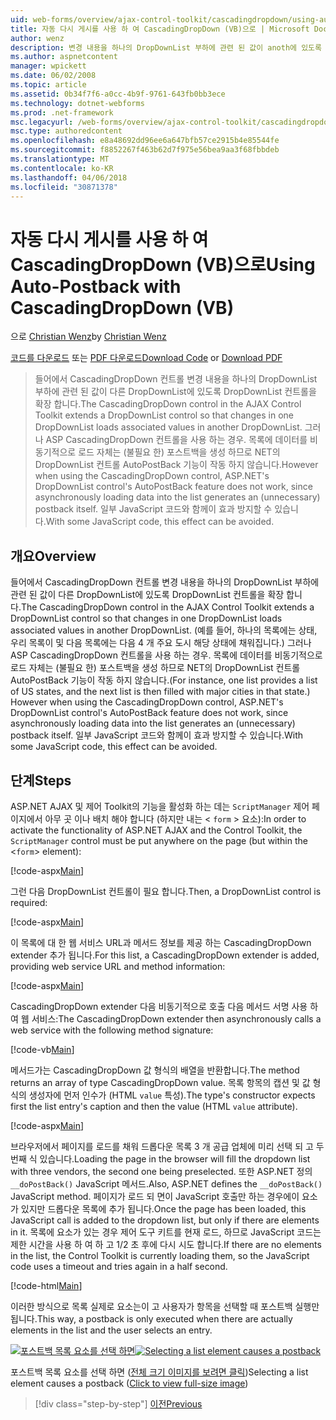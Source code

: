 ```yaml
---
uid: web-forms/overview/ajax-control-toolkit/cascadingdropdown/using-auto-postback-with-cascadingdropdown-vb
title: 자동 다시 게시를 사용 하 여 CascadingDropDown (VB)으로 | Microsoft Docs
author: wenz
description: 변경 내용을 하나의 DropDownList 부하에 관련 된 값이 anoth에 있도록 DropDownList 컨트롤을 확장 하는 AJAX 컨트롤 도구 키트에서 CascadingDropDown 컨트롤 중...
ms.author: aspnetcontent
manager: wpickett
ms.date: 06/02/2008
ms.topic: article
ms.assetid: 0b34f7f6-a0cc-4b9f-9761-643fb0bb3ece
ms.technology: dotnet-webforms
ms.prod: .net-framework
msc.legacyurl: /web-forms/overview/ajax-control-toolkit/cascadingdropdown/using-auto-postback-with-cascadingdropdown-vb
msc.type: authoredcontent
ms.openlocfilehash: e8a48692dd96ee6a647bfb57ce2915b4e85544fe
ms.sourcegitcommit: f8852267f463b62d7f975e56bea9aa3f68fbbdeb
ms.translationtype: MT
ms.contentlocale: ko-KR
ms.lasthandoff: 04/06/2018
ms.locfileid: "30871378"
---
```

<a name="using-auto-postback-with-cascadingdropdown-vb"></a><span data-ttu-id="55ad8-103">자동 다시 게시를 사용 하 여 CascadingDropDown (VB)으로</span><span class="sxs-lookup"><span data-stu-id="55ad8-103">Using Auto-Postback with CascadingDropDown (VB)</span></span>
====================
<span data-ttu-id="55ad8-104">으로 [Christian Wenz](https://github.com/wenz)</span><span class="sxs-lookup"><span data-stu-id="55ad8-104">by [Christian Wenz](https://github.com/wenz)</span></span>

<span data-ttu-id="55ad8-105">[코드를 다운로드](http://download.microsoft.com/download/9/0/7/907760b1-2c60-4f81-aeb6-ca416a573b0d/cascadingdropdown3.vb.zip) 또는 [PDF 다운로드](http://download.microsoft.com/download/2/d/c/2dc10e34-6983-41d4-9c08-f78f5387d32b/cascadingdropdown3VB.pdf)</span><span class="sxs-lookup"><span data-stu-id="55ad8-105">[Download Code](http://download.microsoft.com/download/9/0/7/907760b1-2c60-4f81-aeb6-ca416a573b0d/cascadingdropdown3.vb.zip) or [Download PDF](http://download.microsoft.com/download/2/d/c/2dc10e34-6983-41d4-9c08-f78f5387d32b/cascadingdropdown3VB.pdf)</span></span>

> <span data-ttu-id="55ad8-106">들어에서 CascadingDropDown 컨트롤 변경 내용을 하나의 DropDownList 부하에 관련 된 값이 다른 DropDownList에 있도록 DropDownList 컨트롤을 확장 합니다.</span><span class="sxs-lookup"><span data-stu-id="55ad8-106">The CascadingDropDown control in the AJAX Control Toolkit extends a DropDownList control so that changes in one DropDownList loads associated values in another DropDownList.</span></span> <span data-ttu-id="55ad8-107">그러나 ASP CascadingDropDown 컨트롤을 사용 하는 경우. 목록에 데이터를 비동기적으로 로드 자체는 (불필요 한) 포스트백을 생성 하므로 NET의 DropDownList 컨트롤 AutoPostBack 기능이 작동 하지 않습니다.</span><span class="sxs-lookup"><span data-stu-id="55ad8-107">However when using the CascadingDropDown control, ASP.NET's DropDownList control's AutoPostBack feature does not work, since asynchronously loading data into the list generates an (unnecessary) postback itself.</span></span> <span data-ttu-id="55ad8-108">일부 JavaScript 코드와 함께이 효과 방지할 수 있습니다.</span><span class="sxs-lookup"><span data-stu-id="55ad8-108">With some JavaScript code, this effect can be avoided.</span></span>


## <a name="overview"></a><span data-ttu-id="55ad8-109">개요</span><span class="sxs-lookup"><span data-stu-id="55ad8-109">Overview</span></span>

<span data-ttu-id="55ad8-110">들어에서 CascadingDropDown 컨트롤 변경 내용을 하나의 DropDownList 부하에 관련 된 값이 다른 DropDownList에 있도록 DropDownList 컨트롤을 확장 합니다.</span><span class="sxs-lookup"><span data-stu-id="55ad8-110">The CascadingDropDown control in the AJAX Control Toolkit extends a DropDownList control so that changes in one DropDownList loads associated values in another DropDownList.</span></span> <span data-ttu-id="55ad8-111">(예를 들어, 하나의 목록에는 상태, 우리 목록이 및 다음 목록에는 다음 4 개 주요 도시 해당 상태에 채워집니다.) 그러나 ASP CascadingDropDown 컨트롤을 사용 하는 경우. 목록에 데이터를 비동기적으로 로드 자체는 (불필요 한) 포스트백을 생성 하므로 NET의 DropDownList 컨트롤 AutoPostBack 기능이 작동 하지 않습니다.</span><span class="sxs-lookup"><span data-stu-id="55ad8-111">(For instance, one list provides a list of US states, and the next list is then filled with major cities in that state.) However when using the CascadingDropDown control, ASP.NET's DropDownList control's AutoPostBack feature does not work, since asynchronously loading data into the list generates an (unnecessary) postback itself.</span></span> <span data-ttu-id="55ad8-112">일부 JavaScript 코드와 함께이 효과 방지할 수 있습니다.</span><span class="sxs-lookup"><span data-stu-id="55ad8-112">With some JavaScript code, this effect can be avoided.</span></span>

## <a name="steps"></a><span data-ttu-id="55ad8-113">단계</span><span class="sxs-lookup"><span data-stu-id="55ad8-113">Steps</span></span>

<span data-ttu-id="55ad8-114">ASP.NET AJAX 및 제어 Toolkit의 기능을 활성화 하는 데는 `ScriptManager` 제어 페이지에서 아무 곳 이나 배치 해야 합니다 (하지만 내는 &lt; `form` &gt; 요소):</span><span class="sxs-lookup"><span data-stu-id="55ad8-114">In order to activate the functionality of ASP.NET AJAX and the Control Toolkit, the `ScriptManager` control must be put anywhere on the page (but within the &lt;`form`&gt; element):</span></span>

[!code-aspx[Main](using-auto-postback-with-cascadingdropdown-vb/samples/sample1.aspx)]

<span data-ttu-id="55ad8-115">그런 다음 DropDownList 컨트롤이 필요 합니다.</span><span class="sxs-lookup"><span data-stu-id="55ad8-115">Then, a DropDownList control is required:</span></span>

[!code-aspx[Main](using-auto-postback-with-cascadingdropdown-vb/samples/sample2.aspx)]

<span data-ttu-id="55ad8-116">이 목록에 대 한 웹 서비스 URL과 메서드 정보를 제공 하는 CascadingDropDown extender 추가 됩니다.</span><span class="sxs-lookup"><span data-stu-id="55ad8-116">For this list, a CascadingDropDown extender is added, providing web service URL and method information:</span></span>

[!code-aspx[Main](using-auto-postback-with-cascadingdropdown-vb/samples/sample3.aspx)]

<span data-ttu-id="55ad8-117">CascadingDropDown extender 다음 비동기적으로 호출 다음 메서드 서명 사용 하 여 웹 서비스:</span><span class="sxs-lookup"><span data-stu-id="55ad8-117">The CascadingDropDown extender then asynchronously calls a web service with the following method signature:</span></span>

[!code-vb[Main](using-auto-postback-with-cascadingdropdown-vb/samples/sample4.vb)]

<span data-ttu-id="55ad8-118">메서드가는 CascadingDropDown 값 형식의 배열을 반환합니다.</span><span class="sxs-lookup"><span data-stu-id="55ad8-118">The method returns an array of type CascadingDropDown value.</span></span> <span data-ttu-id="55ad8-119">목록 항목의 캡션 및 값 형식의 생성자에 먼저 인수가 (HTML `value` 특성).</span><span class="sxs-lookup"><span data-stu-id="55ad8-119">The type's constructor expects first the list entry's caption and then the value (HTML `value` attribute).</span></span>

[!code-aspx[Main](using-auto-postback-with-cascadingdropdown-vb/samples/sample5.aspx)]

<span data-ttu-id="55ad8-120">브라우저에서 페이지를 로드를 채워 드롭다운 목록 3 개 공급 업체에 미리 선택 되 고 두 번째 식 있습니다.</span><span class="sxs-lookup"><span data-stu-id="55ad8-120">Loading the page in the browser will fill the dropdown list with three vendors, the second one being preselected.</span></span> <span data-ttu-id="55ad8-121">또한 ASP.NET 정의 `__doPostBack()` JavaScript 메서드.</span><span class="sxs-lookup"><span data-stu-id="55ad8-121">Also, ASP.NET defines the `__doPostBack()` JavaScript method.</span></span> <span data-ttu-id="55ad8-122">페이지가 로드 되 면이 JavaScript 호출만 하는 경우에이 요소가 있지만 드롭다운 목록에 추가 됩니다.</span><span class="sxs-lookup"><span data-stu-id="55ad8-122">Once the page has been loaded, this JavaScript call is added to the dropdown list, but only if there are elements in it.</span></span> <span data-ttu-id="55ad8-123">목록에 요소가 있는 경우 제어 도구 키트를 현재 로드, 하므로 JavaScript 코드는 제한 시간을 사용 하 여 하 고 1/2 초 후에 다시 시도 합니다.</span><span class="sxs-lookup"><span data-stu-id="55ad8-123">If there are no elements in the list, the Control Toolkit is currently loading them, so the JavaScript code uses a timeout and tries again in a half second.</span></span>

[!code-html[Main](using-auto-postback-with-cascadingdropdown-vb/samples/sample6.html)]

<span data-ttu-id="55ad8-124">이러한 방식으로 목록 실제로 요소는이 고 사용자가 항목을 선택할 때 포스트백 실행만 됩니다.</span><span class="sxs-lookup"><span data-stu-id="55ad8-124">This way, a postback is only executed when there are actually elements in the list and the user selects an entry.</span></span>


<span data-ttu-id="55ad8-125">[![포스트백 목록 요소를 선택 하면](using-auto-postback-with-cascadingdropdown-vb/_static/image2.png)](using-auto-postback-with-cascadingdropdown-vb/_static/image1.png)</span><span class="sxs-lookup"><span data-stu-id="55ad8-125">[![Selecting a list element causes a postback](using-auto-postback-with-cascadingdropdown-vb/_static/image2.png)](using-auto-postback-with-cascadingdropdown-vb/_static/image1.png)</span></span>

<span data-ttu-id="55ad8-126">포스트백 목록 요소를 선택 하면 ([전체 크기 이미지를 보려면 클릭](using-auto-postback-with-cascadingdropdown-vb/_static/image3.png))</span><span class="sxs-lookup"><span data-stu-id="55ad8-126">Selecting a list element causes a postback ([Click to view full-size image](using-auto-postback-with-cascadingdropdown-vb/_static/image3.png))</span></span>

> [!div class="step-by-step"]
> [<span data-ttu-id="55ad8-127">이전</span><span class="sxs-lookup"><span data-stu-id="55ad8-127">Previous</span></span>](presetting-list-entries-with-cascadingdropdown-vb.md)

